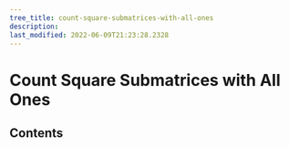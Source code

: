 ```yaml
---
tree_title: count-square-submatrices-with-all-ones
description: 
last_modified: 2022-06-09T21:23:28.2328
---
```


# Count Square Submatrices with All Ones

## Contents
